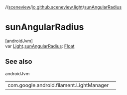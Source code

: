 //[sceneview](../../index.md)/[io.github.sceneview.light](index.md)/[sunAngularRadius](sun-angular-radius.md)

# sunAngularRadius

[androidJvm]\
var [Light](index.md#1927638868%2FClasslikes%2F-1571379623).[sunAngularRadius](sun-angular-radius.md): [Float](https://kotlinlang.org/api/latest/jvm/stdlib/kotlin/-float/index.html)

## See also

androidJvm

| | |
|---|---|
| com.google.android.filament.LightManager |  |
